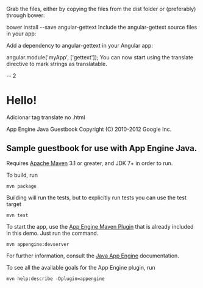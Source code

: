 Grab the files, either by copying the files from the dist folder or (preferably) through bower:

bower install --save angular-gettext
Include the angular-gettext source files in your app:

<script src="bower_components/angular-gettext/dist/angular-gettext.min.js"></script>
Add a dependency to angular-gettext in your Angular app:

angular.module('myApp', ['gettext']);
You can now start using the translate directive to mark strings as translatable.

-- 2

<h1 translate>Hello!</h1>

Adicionar tag translate no .html




App Engine Java Guestbook
Copyright (C) 2010-2012 Google Inc.

## Sample guestbook for use with App Engine Java.

Requires [Apache Maven](http://maven.apache.org) 3.1 or greater, and JDK 7+ in order to run.

To build, run

    mvn package

Building will run the tests, but to explicitly run tests you can use the test target

    mvn test

To start the app, use the [App Engine Maven Plugin](http://code.google.com/p/appengine-maven-plugin/) that is already included in this demo.  Just run the command.

    mvn appengine:devserver

For further information, consult the [Java App Engine](https://developers.google.com/appengine/docs/java/overview) documentation.

To see all the available goals for the App Engine plugin, run

    mvn help:describe -Dplugin=appengine